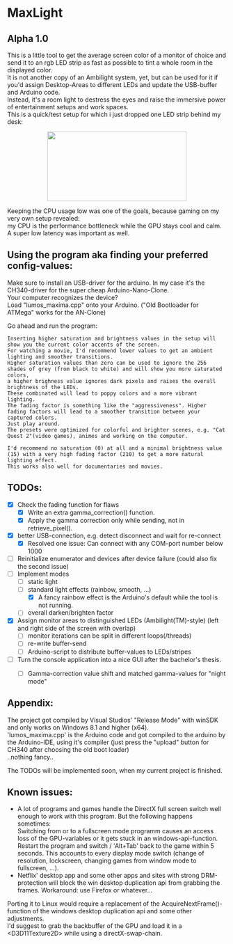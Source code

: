 # MaxLight
## Alpha 1.0
This is a little tool to get the average screen color of a monitor of choice and send it to an rgb LED strip as fast as possible to tint a whole room in the displayed color. \
It is not another copy of an Ambilight system, yet, but can be used for it if you'd assign Desktop-Areas to different LEDs and update the USB-buffer and Arduino code. \
Instead, it's a room light to destress the eyes and raise the immersive power of entertainment setups and work spaces. \
This is a quick/test setup for which i just dropped one LED strip behind my desk:


<p align="center"><img src="https://user-images.githubusercontent.com/29096190/120733553-bbab7e80-c4e7-11eb-9283-43d97362c2dc.gif" width="320" height="160" /></p>



Keeping the CPU usage low was one of the goals, because gaming on my very own setup revealed: \
  my CPU is the performance bottleneck while the GPU stays cool and calm. 
A super low latency was important as well.

## Using the program aka finding your preferred config-values: 
Make sure to install an USB-driver for the arduino. In my case it's the CH340-driver for the super cheap Arduino-Nano-Clone.\
Your computer recognizes the device? \
Load "lumos_maxima.cpp" onto your Arduino. ("Old Bootloader for ATMega" works for the AN-Clone)

Go ahead and run the program:
```
Inserting higher saturation and brightness values in the setup will show you the current color accents of the screen. 
For watching a movie, I'd recommend lower values to get an ambient lighting and smoother transitions. 
Higher saturation values than zero can be used to ignore the 256 shades of grey (from black to white) and will show you more saturated colors,
a higher brighness value ignores dark pixels and raises the overall brightness of the LEDs.
These combinated will lead to poppy colors and a more vibrant lighting.
The fading factor is something like the "aggressiveness". Higher fading factors will lead to a smoother transition between your captured colors. 
Just play around. 
The presets were optimized for colorful and brighter scenes, e.g. "Cat Quest 2"(video games), animes and working on the computer. 

I'd recommend no saturation (0) at all and a minimal brightness value (15) with a very high fading factor (210) to get a more natural lighting effect.
This works also well for documentaries and movies.
```

## TODOs:
- [x] Check the fading function for flaws 
    - [x] Write an extra gamma_correction() function. 
    - [x] Apply the gamma correction only while sending, not in retrieve_pixel(). 
- [x] better USB-connection, e.g. detect disconnect and wait for re-connect
    - [x] Resolved one issue: Can connect with any COM-port number below 1000 
- [ ] Reinitialize enumerator and devices after device failure (could also fix the second issue)
- [ ] Implement modes 
    - [ ] static light
    - [ ] standard light effects (rainbow, smooth, ...)
        - [x] A fancy rainbow effect is the Arduino's default while the tool is not running. 
    - [ ] overall darken/brighten factor
- [x] Assign monitor areas to distinguished LEDs (Ambilight(TM)-style) (left and right side of the screen with overlap)
    - [ ] monitor iterations can be split in different loops(/threads) 
    - [ ] re-write buffer-send
    - [ ] Arduino-script to distribute buffer-values to LEDs/stripes
- [ ] Turn the console application into a nice GUI after the bachelor's thesis.
    - [ ] Gamma-correction value shift and matched gamma-values for "night mode"



## Appendix:
The project got compiled by Visual Studios' "Release Mode"  with winSDK and only works on Windows 8.1 and higher (x64). \
'lumos_maxima.cpp' is the Arduino code and got compiled to the arduino by the Arduino-IDE, using it's compiler (just press the "upload" button for CH340 after choosing the old boot loader) \
..nothing fancy.. 

The TODOs will be implemented soon, when my current project is finished.
 


## Known issues:
- A lot of programs and games handle the DirectX full screen switch well enough to work with this program. But the following happens sometimes: \
Switching from or to a fullscreen mode programm causes an access loss of the GPU-variables or it gets stuck in an windows-api-function. Restart the program and switch / 'Alt+Tab' back to the game within 5 seconds. This accounts to every display mode switch (change of resolution, lockscreen, changing games from window mode to fullscreen, ...).
- Netflix' desktop app and some other apps and sites with strong DRM-protection will block the win desktop duplication api from grabbing the frames. 
Workaround: use Firefox or whatever... 

Porting it to Linux would require a replacement of the AcquireNextFrame()-function of the windows desktop duplication api and some other adjustments. \
I'd suggest to grab the backbuffer of the GPU and load it in a \<D3D11Texture2D\> while using a directX-swap-chain.
